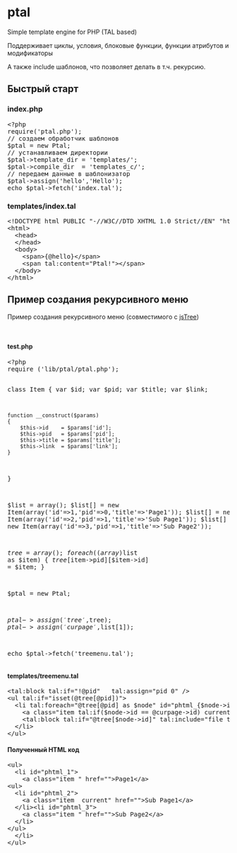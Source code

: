 # ptal
Simple template engine for PHP (TAL based)

Поддерживает циклы, условия, блоковые функции, функции атрибутов и модификаторы

А также include шаблонов, что позволяет делать в т.ч. рекурсию.


<h2>Быстрый старт</h2>


<h3>
	index.php</h3>
<pre class="brush:php;ruler:true;highlight: [1];">&lt;?php
require(&#39;ptal.php&#39;);
// создаем обработчик шаблонов
$ptal = new Ptal;
// устанавливаем директории
$ptal-&gt;template_dir = &#39;templates/&#39;;
$ptal-&gt;compile_dir  = &#39;templates_c/&#39;;
// передаем данные в шаблонизатор
$ptal-&gt;assign(&#39;hello&#39;,&#39;Hello&#39;);
echo $ptal-&gt;fetch(&#39;index.tal&#39;);
</pre>
<h3>
	templates/index.tal</h3>
<pre class="brush:xml;highlight: [1];">&lt;!DOCTYPE html PUBLIC &quot;-//W3C//DTD XHTML 1.0 Strict//EN&quot; &quot;http://www.w3.org/TR/xhtml1/DTD/xhtml1-strict.dtd&quot;&gt;
&lt;html&gt;
  &lt;head&gt;
  &lt;/head&gt;
  &lt;body&gt;
    &lt;span&gt;{@hello}&lt;/span&gt;
    &lt;span tal:content=&quot;Ptal!&quot;&gt;&lt;/span&gt;
  &lt;/body&gt;
&lt;/html&gt;</pre>

<h2>Пример создания рекурсивного меню</h2>
<p>
	Пример создания рекурсивного меню (совместимого с <a href="http://jstree.com/">jsTree</a>)</p>
<p>
	&nbsp;</p>
<h4>
	test.php</h4>
<pre class="brush:php;highlight: [1];">&lt;?php
require (&#39;lib/ptal/ptal.php&#39;);

class Item
{
    var $id;
    var $pid;
    var $title;
    var $link;
    
    function __construct($params)
    {
        $this->id    = $params['id'];
        $this->pid   = $params['pid'];
        $this->title = $params['title'];
        $this->link  = $params['link'];
    }
}

$list = array();
$list[] = new Item(array('id'=>1,'pid'=>0,'title'=>'Page1'));
$list[] = new Item(array('id'=>2,'pid'=>1,'title'=>'Sub Page1'));
$list[] = new Item(array('id'=>3,'pid'=>1,'title'=>'Sub Page2'));

$tree = array();
foreach ((array)$list as $item)
{
    $tree[$item->pid][$item->id] = $item;
}

$ptal = new Ptal;

$ptal->assign('tree',$tree);
$ptal->assign('curpage',$list[1]);

echo $ptal->fetch('treemenu.tal');
</pre>

<h4>
	templates/treemenu.tal</h4>
<pre class="brush:xml;">&lt;tal:block tal:if=&quot;!@pid&quot;   tal:assign=&quot;pid 0&quot; /&gt;
&lt;ul tal:if=&quot;isset(@tree[@pid])&quot;&gt;
  &lt;li tal:foreach=&quot;@tree[@pid] as $node&quot; id=&quot;phtml_{$node-&gt;id}&quot;&gt;
    &lt;a class=&quot;item tal:if($node-&gt;id == @curpage-&gt;id) current&quot; href=&quot;{$node-&gt;link}&quot;&gt;{$node-&gt;title}&lt;/a&gt;
    &lt;tal:block tal:if=&quot;@tree[$node-&gt;id]&quot; tal:include=&quot;file treemenu.tal;pid {$node-&gt;id};&quot; /&gt;    
  &lt;/li&gt;
&lt;/ul&gt;
</pre>

<h4>
	Полученный HTML код</h4>
<pre class="brush:xml;">&lt;ul&gt;
  &lt;li id=&quot;phtml_1&quot;&gt;
    &lt;a class=&quot;item &quot; href=&quot;&quot;&gt;Page1&lt;/a&gt;  
&lt;ul&gt;
  &lt;li id=&quot;phtml_2&quot;&gt;
    &lt;a class=&quot;item  current&quot; href=&quot;&quot;&gt;Sub Page1&lt;/a&gt;       
  &lt;/li&gt;&lt;li id=&quot;phtml_3&quot;&gt;
    &lt;a class=&quot;item &quot; href=&quot;&quot;&gt;Sub Page2&lt;/a&gt;       
  &lt;/li&gt;
&lt;/ul&gt;     
  &lt;/li&gt;
&lt;/ul&gt;</pre>
<p>
	&nbsp;</p>
